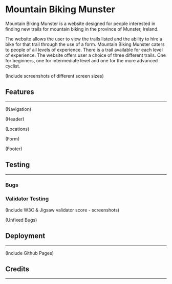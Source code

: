 # Mountain Biking Munster

Mountain Biking Munster is a website designed for people interested in finding new trails for mountain biking in the province of Munster, Ireland.

The website allows the user to view the trails listed and the ability to hire a bike for that trail through the use of a form. Mountain Biking Munster caters to people of all levels of experience. There is a trail available for each level of experience. The website offers user a choice of three different trails. One for beginners, one for intermediate level and one for the more advanced cyclist.

(Include screenshots of different screen sizes)

## Features
-----
(Navigation)

(Header)

(Locations)

(Form)

(Footer)

## Testing
-----

### Bugs

### Validator Testing

(Include W3C & Jigsaw validator score - screenshots)


(Unfixed Bugs)

## Deployment
-----

(Include Github Pages)

## Credits
-----

